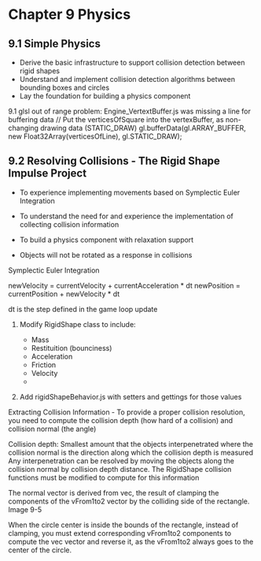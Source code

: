 # Chapter 9 Physics

## 9.1 Simple Physics

* Derive the basic infrastructure to support collision detection between rigid shapes
* Understand and implement collision detection algorithms between bounding boxes and circles
* Lay the foundation for building a physics component



9.1 glsl out of range problem: Engine_VertextBuffer.js was missing a line for buffering data
 // Put the verticesOfSquare into the vertexBuffer, as non-changing drawing data (STATIC_DRAW)
        gl.bufferData(gl.ARRAY_BUFFER, new Float32Array(verticesOfLine), gl.STATIC_DRAW);


## 9.2 Resolving Collisions - The Rigid Shape Impulse Project

* To experience implementing movements based on Symplectic Euler Integration
* To understand the need for and experience the implementation of collecting collision information
* To build a physics component with relaxation support


* Objects will not be rotated as a response in collisions

Symplectic Euler Integration

newVelocity = currentVelocity + currentAcceleration * dt
newPosition = currentPosition + newVelocity * dt

dt is the step defined in the game loop update

1) Modify RigidShape class to include:
	* Mass
	* Restituition (bounciness)
	* Acceleration
	* Friction
	* Velocity
	*

2) Add rigidShapeBehavior.js with setters and gettings for those values

Extracting Collision Information - To provide a proper collision resolution, you need to compute the collision depth (how hard of a collision) and collision normal (the angle)

Collision depth: Smallest amount that the objects interpenetrated where the collision normal is the direction along which the collision depth is measured
Any interpenetration can be resolved by moving the objects along the collision normal by collision depth distance. The RigidShape collision functions must be modified to compute for this information

The normal vector is derived from vec, the result of clamping the components of the vFrom1to2 vector by the colliding side of the rectangle. Image 9-5

When the circle center is inside the bounds of the rectangle, instead of clamping, you must extend corresponding vFrom1to2 components to compute the vec vector and reverse it, as the vFrom1to2 always goes to the center of the circle.